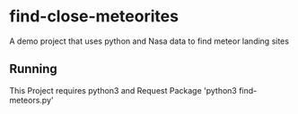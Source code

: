 # find-close-meteorites
A demo project that uses python and Nasa data to find meteor landing sites

## Running
This Project requires python3 and Request Package
'python3 find-meteors.py'
